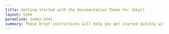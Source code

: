 ```yaml
---
title: Getting started with the Documentation Theme for Jekyll
layout: home
permalink: index.html
summary: These brief instructions will help you get started quickly with the theme. The other topics in this help provide additional information and detail about working with other aspects of this theme and Jekyll.
---
```


